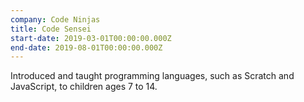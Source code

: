 ```yaml
---
company: Code Ninjas
title: Code Sensei
start-date: 2019-03-01T00:00:00.000Z
end-date: 2019-08-01T00:00:00.000Z
---
```


Introduced and taught programming languages, such as Scratch and JavaScript, to children ages 7 to 14.
